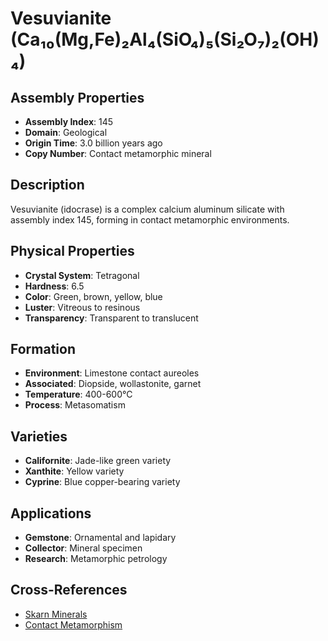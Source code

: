 # Vesuvianite (Ca₁₀(Mg,Fe)₂Al₄(SiO₄)₅(Si₂O₇)₂(OH)₄)

## Assembly Properties
- **Assembly Index**: 145
- **Domain**: Geological
- **Origin Time**: 3.0 billion years ago
- **Copy Number**: Contact metamorphic mineral

## Description
Vesuvianite (idocrase) is a complex calcium aluminum silicate with assembly index 145, forming in contact metamorphic environments.

## Physical Properties
- **Crystal System**: Tetragonal
- **Hardness**: 6.5
- **Color**: Green, brown, yellow, blue
- **Luster**: Vitreous to resinous
- **Transparency**: Transparent to translucent

## Formation
- **Environment**: Limestone contact aureoles
- **Associated**: Diopside, wollastonite, garnet
- **Temperature**: 400-600°C
- **Process**: Metasomatism

## Varieties
- **Californite**: Jade-like green variety
- **Xanthite**: Yellow variety
- **Cyprine**: Blue copper-bearing variety

## Applications
- **Gemstone**: Ornamental and lapidary
- **Collector**: Mineral specimen
- **Research**: Metamorphic petrology

## Cross-References
- [Skarn Minerals](/domains/geological/formations/skarn.md)
- [Contact Metamorphism](/domains/geological/processes/contact_metamorphism.md)